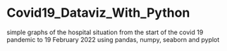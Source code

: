 # Covid19_Dataviz_With_Python
simple graphs of the hospital situation from the start of the covid 19 pandemic to 19 February 2022 using pandas, numpy, seaborn and pyplot
